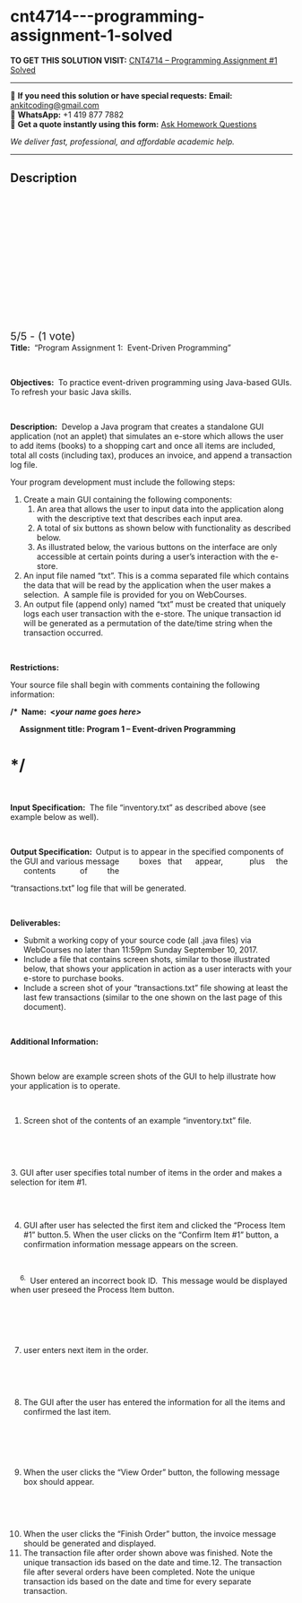 # cnt4714---programming-assignment-1-solved
**TO GET THIS SOLUTION VISIT:** [CNT4714 – Programming Assignment #1  Solved](https://www.ankitcodinghub.com/product/cnt4714-programming-assignment-1-solved/)


---

📩 **If you need this solution or have special requests:** **Email:** ankitcoding@gmail.com  
📱 **WhatsApp:** +1 419 877 7882  
📄 **Get a quote instantly using this form:** [Ask Homework Questions](https://www.ankitcodinghub.com/services/ask-homework-questions/)

*We deliver fast, professional, and affordable academic help.*

---

<h2>Description</h2>



<div class="kk-star-ratings kksr-auto kksr-align-center kksr-valign-top" data-payload="{&quot;align&quot;:&quot;center&quot;,&quot;id&quot;:&quot;40654&quot;,&quot;slug&quot;:&quot;default&quot;,&quot;valign&quot;:&quot;top&quot;,&quot;ignore&quot;:&quot;&quot;,&quot;reference&quot;:&quot;auto&quot;,&quot;class&quot;:&quot;&quot;,&quot;count&quot;:&quot;1&quot;,&quot;legendonly&quot;:&quot;&quot;,&quot;readonly&quot;:&quot;&quot;,&quot;score&quot;:&quot;5&quot;,&quot;starsonly&quot;:&quot;&quot;,&quot;best&quot;:&quot;5&quot;,&quot;gap&quot;:&quot;4&quot;,&quot;greet&quot;:&quot;Rate this product&quot;,&quot;legend&quot;:&quot;5\/5 - (1 vote)&quot;,&quot;size&quot;:&quot;24&quot;,&quot;title&quot;:&quot;CNT4714 – Programming Assignment #1 &nbsp;Solved&quot;,&quot;width&quot;:&quot;138&quot;,&quot;_legend&quot;:&quot;{score}\/{best} - ({count} {votes})&quot;,&quot;font_factor&quot;:&quot;1.25&quot;}">

<div class="kksr-stars">

<div class="kksr-stars-inactive">
            <div class="kksr-star" data-star="1" style="padding-right: 4px">


<div class="kksr-icon" style="width: 24px; height: 24px;"></div>
        </div>
            <div class="kksr-star" data-star="2" style="padding-right: 4px">


<div class="kksr-icon" style="width: 24px; height: 24px;"></div>
        </div>
            <div class="kksr-star" data-star="3" style="padding-right: 4px">


<div class="kksr-icon" style="width: 24px; height: 24px;"></div>
        </div>
            <div class="kksr-star" data-star="4" style="padding-right: 4px">


<div class="kksr-icon" style="width: 24px; height: 24px;"></div>
        </div>
            <div class="kksr-star" data-star="5" style="padding-right: 4px">


<div class="kksr-icon" style="width: 24px; height: 24px;"></div>
        </div>
    </div>

<div class="kksr-stars-active" style="width: 138px;">
            <div class="kksr-star" style="padding-right: 4px">


<div class="kksr-icon" style="width: 24px; height: 24px;"></div>
        </div>
            <div class="kksr-star" style="padding-right: 4px">


<div class="kksr-icon" style="width: 24px; height: 24px;"></div>
        </div>
            <div class="kksr-star" style="padding-right: 4px">


<div class="kksr-icon" style="width: 24px; height: 24px;"></div>
        </div>
            <div class="kksr-star" style="padding-right: 4px">


<div class="kksr-icon" style="width: 24px; height: 24px;"></div>
        </div>
            <div class="kksr-star" style="padding-right: 4px">


<div class="kksr-icon" style="width: 24px; height: 24px;"></div>
        </div>
    </div>
</div>


<div class="kksr-legend" style="font-size: 19.2px;">
            5/5 - (1 vote)    </div>
    </div>
<strong>Title:</strong>&nbsp; “Program Assignment 1:&nbsp; Event-Driven Programming”

&nbsp;

<strong>Objectives:</strong>&nbsp; To practice event-driven programming using Java-based GUIs. To refresh your basic Java skills.

&nbsp;

<strong>Description:</strong>&nbsp; Develop a Java program that creates a standalone GUI application (not an applet) that simulates an e-store which allows the user to add items (books) to a shopping cart and once all items are included, total all costs (including tax), produces an invoice, and append a transaction log file.

Your program development must include the following steps:

<ol>
<li>Create a main GUI containing the following components:
<ol>
<li>An area that allows the user to input data into the application along with the descriptive text that describes each input area.</li>
<li>A total of six buttons as shown below with functionality as described below.</li>
<li>As illustrated below, the various buttons on the interface are only accessible at certain points during a user’s interaction with the e-store.</li>
</ol>
</li>
<li>An input file named “txt”. This is a comma separated file which contains the data that will be read by the application when the user makes a selection.&nbsp; A sample file is provided for you on WebCourses.</li>
<li>An output file (append only) named “txt” must be created that uniquely logs each user transaction with the e-store. The unique transaction id will be generated as a permutation of the date/time string when the transaction occurred.</li>
</ol>
&nbsp;

<strong>Restrictions: </strong>

Your source file shall begin with comments containing the following information:

<strong>/*&nbsp; Name:&nbsp; &lt;<em>your name goes here&gt;</em>&nbsp; &nbsp; &nbsp;&nbsp;</strong>

<strong>&nbsp;&nbsp;&nbsp;&nbsp; Assignment title: Program 1 – Event-driven Programming&nbsp; &nbsp; &nbsp;</strong>

<h1>*/</h1>
<strong>&nbsp;</strong>

<strong>Input Specification:</strong>&nbsp; The file “inventory.txt” as described above (see example below as well).

&nbsp;

<strong>Output Specification:&nbsp; </strong>Output is to appear in the specified components of the GUI and various message &nbsp;&nbsp;&nbsp;&nbsp;&nbsp;&nbsp;&nbsp; boxes &nbsp; that &nbsp;&nbsp;&nbsp;&nbsp; appear, &nbsp;&nbsp;&nbsp;&nbsp;&nbsp;&nbsp;&nbsp;&nbsp;&nbsp;&nbsp; plus &nbsp;&nbsp;&nbsp; the &nbsp;&nbsp;&nbsp;&nbsp;&nbsp; contents &nbsp;&nbsp;&nbsp;&nbsp;&nbsp;&nbsp;&nbsp;&nbsp;&nbsp; of &nbsp;&nbsp;&nbsp;&nbsp;&nbsp;&nbsp;&nbsp; the

“transactions.txt” log file that will be generated.

&nbsp;

<strong>Deliverables: </strong>

<ul>
<li>Submit a working copy of your source code (all .java files) via WebCourses no later than 11:59pm Sunday September 10, 2017.</li>
<li>Include a file that contains screen shots, similar to those illustrated below, that shows your application in action as a user interacts with your e-store to purchase books.</li>
<li>Include a screen shot of your “transactions.txt” file showing at least the last few transactions (similar to the one shown on the last page of this document).</li>
</ul>
&nbsp;

<strong>Additional Information:</strong>

&nbsp;

Shown below are example screen shots of the GUI to help illustrate how your application is to operate.

&nbsp;

<ol>
<li>Screen shot of the contents of an example “inventory.txt” file.</li>
</ol>
&nbsp;

<img data-recalc-dims="1" decoding="async" data-src="https://i0.wp.com/www.ankitcodinghub.com/wp-content/uploads/2020/01/990.png?w=980&amp;ssl=1" src="data:image/gif;base64,R0lGODlhAQABAAAAACH5BAEKAAEALAAAAAABAAEAAAICTAEAOw==" class="lazyload">

&nbsp;

<img data-recalc-dims="1" decoding="async" class="aligncenter lazyload" data-src="https://i0.wp.com/www.ankitcodinghub.com/wp-content/uploads/2020/01/398.png?w=980&amp;ssl=1" src="data:image/gif;base64,R0lGODlhAQABAAAAACH5BAEKAAEALAAAAAABAAEAAAICTAEAOw==">3. GUI after user specifies total number of items in the order and makes a selection for item #1.

<img data-recalc-dims="1" decoding="async" data-src="https://i0.wp.com/www.ankitcodinghub.com/wp-content/uploads/2020/01/486.png?w=980&amp;ssl=1" src="data:image/gif;base64,R0lGODlhAQABAAAAACH5BAEKAAEALAAAAAABAAEAAAICTAEAOw==" class="lazyload">

&nbsp;

<ol start="4">
<li>GUI after user has selected the first item and clicked the “Process Item #1” button.<img data-recalc-dims="1" decoding="async" data-src="https://i0.wp.com/www.ankitcodinghub.com/wp-content/uploads/2020/01/230.png?w=980&amp;ssl=1" src="data:image/gif;base64,R0lGODlhAQABAAAAACH5BAEKAAEALAAAAAABAAEAAAICTAEAOw==" class="lazyload">5. When the user clicks on the “Confirm Item #1” button, a confirmation information message appears on the screen.</li>
</ol>
&nbsp;

<sup><img data-recalc-dims="1" decoding="async" data-src="https://i0.wp.com/www.ankitcodinghub.com/wp-content/uploads/2020/01/475.png?w=980&amp;ssl=1" src="data:image/gif;base64,R0lGODlhAQABAAAAACH5BAEKAAEALAAAAAABAAEAAAICTAEAOw==" class="lazyload">&nbsp; &nbsp; &nbsp;6.</sup>&nbsp; User entered an incorrect book ID.&nbsp; This message would be displayed when user preseed the Process Item button.

&nbsp;

<img data-recalc-dims="1" decoding="async" data-src="https://i0.wp.com/www.ankitcodinghub.com/wp-content/uploads/2020/01/335.png?w=980&amp;ssl=1" src="data:image/gif;base64,R0lGODlhAQABAAAAACH5BAEKAAEALAAAAAABAAEAAAICTAEAOw==" class="lazyload">

&nbsp;

<ol start="7">
<li>user enters next item in the order.</li>
</ol>
&nbsp;

<img data-recalc-dims="1" decoding="async" data-src="https://i0.wp.com/www.ankitcodinghub.com/wp-content/uploads/2020/01/367.png?w=980&amp;ssl=1" src="data:image/gif;base64,R0lGODlhAQABAAAAACH5BAEKAAEALAAAAAABAAEAAAICTAEAOw==" class="lazyload">

&nbsp;

<ol start="8">
<li>The GUI after the user has entered the information for all the items and confirmed the last item.</li>
</ol>
<img data-recalc-dims="1" decoding="async" data-src="https://i0.wp.com/www.ankitcodinghub.com/wp-content/uploads/2020/01/698.png?w=980&amp;ssl=1" src="data:image/gif;base64,R0lGODlhAQABAAAAACH5BAEKAAEALAAAAAABAAEAAAICTAEAOw==" class="lazyload">

&nbsp;

&nbsp;

<ol start="9">
<li>When the user clicks the “View Order” button, the following message box should appear.</li>
</ol>
&nbsp;

<img data-recalc-dims="1" decoding="async" data-src="https://i0.wp.com/www.ankitcodinghub.com/wp-content/uploads/2020/01/680.png?w=980&amp;ssl=1" src="data:image/gif;base64,R0lGODlhAQABAAAAACH5BAEKAAEALAAAAAABAAEAAAICTAEAOw==" class="lazyload">

&nbsp;

<ol start="10">
<li>When the user clicks the “Finish Order” button, the invoice message should be generated and displayed.<img data-recalc-dims="1" decoding="async" data-src="https://i0.wp.com/www.ankitcodinghub.com/wp-content/uploads/2020/01/506.png?w=980&amp;ssl=1" src="data:image/gif;base64,R0lGODlhAQABAAAAACH5BAEKAAEALAAAAAABAAEAAAICTAEAOw==" class="lazyload"></li>
<li>The transaction file after order shown above was finished. Note the unique transaction ids based on the date and time.<img data-recalc-dims="1" decoding="async" data-src="https://i0.wp.com/www.ankitcodinghub.com/wp-content/uploads/2020/01/511.png?w=980&amp;ssl=1" src="data:image/gif;base64,R0lGODlhAQABAAAAACH5BAEKAAEALAAAAAABAAEAAAICTAEAOw==" class="lazyload">12. The transaction file after several orders have been completed. Note the unique transaction ids based on the date and time for every separate transaction.</li>
</ol>
&nbsp;

<strong><img data-recalc-dims="1" decoding="async" class="aligncenter lazyload" data-src="https://i0.wp.com/www.ankitcodinghub.com/wp-content/uploads/2020/01/625.png?w=980&amp;ssl=1" src="data:image/gif;base64,R0lGODlhAQABAAAAACH5BAEKAAEALAAAAAABAAEAAAICTAEAOw==">&nbsp;</strong>

<strong>&nbsp;</strong>

<strong>&nbsp;</strong>

<strong>&nbsp;</strong>

<strong>&nbsp;</strong>
